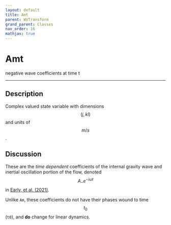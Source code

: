 ```yaml
---
layout: default
title: Amt
parent: WVTransform
grand_parent: Classes
nav_order: 16
mathjax: true
---
```


#  Amt

negative wave coefficients at time t


---

## Description
Complex valued state variable with dimensions $$(j,kl)$$ and units of $$m/s$$.

## Discussion

These are the *time dependent* coefficients of the internal gravity wave and inertial oscillation portion of the flow, denoted  $$A_- e^{-i \omega t} $$ in [Early, et al. (2021)](https://doi.org/10.1017/jfm.2020.995).

Unlike `Am`, these coefficients do not have their phases wound to time $$t_0$$ (`t0`), and **do** change for linear dynamics.

